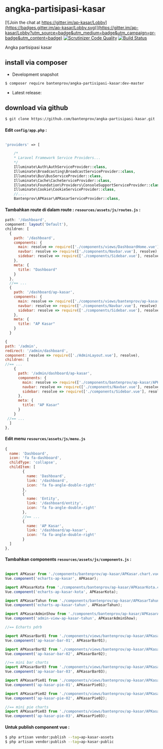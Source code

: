 # angka-partisipasi-kasar

[![Join the chat at https://gitter.im/ap-kasar/Lobby](https://badges.gitter.im/ap-kasar/Lobby.svg)](https://gitter.im/ap-kasar/Lobby?utm_source=badge&utm_medium=badge&utm_campaign=pr-badge&utm_content=badge)
[![Scrutinizer Code Quality](https://scrutinizer-ci.com/g/bantenprov/ap-kasar/badges/quality-score.png?b=master)](https://scrutinizer-ci.com/g/bantenprov/ap-kasar/?branch=master)
[![Build Status](https://scrutinizer-ci.com/g/bantenprov/ap-kasar/badges/build.png?b=master)](https://scrutinizer-ci.com/g/bantenprov/ap-kasar/build-status/master)

Angka partisipasi kasar

## install via composer

- Development snapshot
```bash
$ composer require bantenprov/angka-partisipasi-kasar:dev-master
```
- Latest release:


## download via github

~~~bash
$ git clone https://github.com/bantenprov/angka-partisipasi-kasar.git
~~~


#### Edit `config/app.php` :
```php

'providers' => [

    /*
    * Laravel Framework Service Providers...
    */
    Illuminate\Auth\AuthServiceProvider::class,
    Illuminate\Broadcasting\BroadcastServiceProvider::class,
    Illuminate\Bus\BusServiceProvider::class,
    Illuminate\Cache\CacheServiceProvider::class,
    Illuminate\Foundation\Providers\ConsoleSupportServiceProvider::class,
    Illuminate\Cookie\CookieServiceProvider::class,
    //....
    Bantenprov\APKasar\APKasarServiceProvider::class,

```

#### Tambahkan route di dalam route : `resources/assets/js/routes.js` :

```javascript
path: '/dashboard',
component: layout('Default'),
children: [
  {
    path: '/dashboard',
    components: {
      main: resolve => require(['./components/views/DashboardHome.vue'], resolve),
      navbar: resolve => require(['./components/Navbar.vue'], resolve),
      sidebar: resolve => require(['./components/Sidebar.vue'], resolve)
    },
    meta: {
      title: "Dashboard"
    }
  },
  //== ...
  {
    path: '/dashboard/ap-kasar',
    components: {
      main: resolve => require(['./components/views/bantenprov/ap-kasar/DashboardAPKasar.vue'], resolve),
      navbar: resolve => require(['./components/Navbar.vue'], resolve),
      sidebar: resolve => require(['./components/Sidebar.vue'], resolve)
    },
    meta: {
      title: "AP Kasar"
    }
  }
```

```javascript
{
path: '/admin',
redirect: '/admin/dashboard',
component: resolve => require(['./AdminLayout.vue'], resolve),
children: [
//== ...
    {
      path: '/admin/dashboard/ap-kasar',
      components: {
        main: resolve => require(['./components/bantenprov/ap-kasar/APKasarAdmin.show.vue'], resolve),
        navbar: resolve => require(['./components/Navbar.vue'], resolve),
        sidebar: resolve => require(['./components/Sidebar.vue'], resolve)
      },
      meta: {
        title: "AP Kasar"
      }
    }
 //== ...   
  ]
},

```

#### Edit menu `resources/assets/js/menu.js`

```javascript
{
  name: 'Dashboard',
  icon: 'fa fa-dashboard',
  childType: 'collapse',
  childItem: [
        {
          name: 'Dashboard',
          link: '/dashboard',
          icon: 'fa fa-angle-double-right'
        },
        {
          name: 'Entity',
          link: '/dashboard/entity',
          icon: 'fa fa-angle-double-right'
        },
        //== ...
        {
          name: 'AP Kasar',
          link: '/dashboard/ap-kasar',
          icon: 'fa fa-angle-double-right'
        }
  ]
},
```


#### Tambahkan components `resources/assets/js/components.js` :

```javascript

import APKasar from './components/bantenprov/ap-kasar/APKasar.chart.vue';
Vue.component('echarts-ap-kasar', APKasar);

import APKasarKota from './components/bantenprov/ap-kasar/APKasarKota.chart.vue';
Vue.component('echarts-ap-kasar-kota', APKasarKota);

import APKasarTahun from './components/bantenprov/ap-kasar/APKasarTahun.chart.vue';
Vue.component('echarts-ap-kasar-tahun', APKasarTahun);

import APKasarAdminShow from './components/bantenprov/ap-kasar/APKasarAdmin.show.vue';
Vue.component('admin-view-ap-kasar-tahun', APKasarAdminShow);

//== Echarts pdrb

import APKasarBar01 from './components/views/bantenprov/ap-kasar/APKasarBar01.vue';
Vue.component('ap-kasar-bar-01', APKasarBar01);

import APKasarBar02 from './components/views/bantenprov/ap-kasar/APKasarBar02.vue';
Vue.component('ap-kasar-bar-02', APKasarBar02);

//== mini bar charts
import APKasarBar03 from './components/views/bantenprov/ap-kasar/APKasarBar03.vue';
Vue.component('ap-kasar-bar-03', APKasarBar03);

import APKasarPie01 from './components/views/bantenprov/ap-kasar/APKasarPie01.vue';
Vue.component('ap-kasar-pie-01', APKasarPie01);

import APKasarPie02 from './components/views/bantenprov/ap-kasar/APKasarPie02.vue';
Vue.component('ap-kasar-pie-02', APKasarPie02);

//== mini pie charts
import APKasarPie03 from './components/views/bantenprov/ap-kasar/APKasarPie03.vue';
Vue.component('ap-kasar-pie-03', APKasarPie03);
```

#### Untuk publish component vue :

```bash
$ php artisan vendor:publish --tag=ap-kasar-assets
$ php artisan vendor:publish --tag=ap-kasar-public
```

